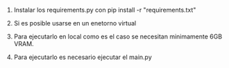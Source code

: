 1. Instalar los requirements.py con pip install -r "requirements.txt"

2. Si es posible usarse en un enetorno virtual

3. Para ejecutarlo en local como es el caso se necesitan minimamente 6GB VRAM.

4. Para ejecutarlo es necesario ejecutar el main.py
